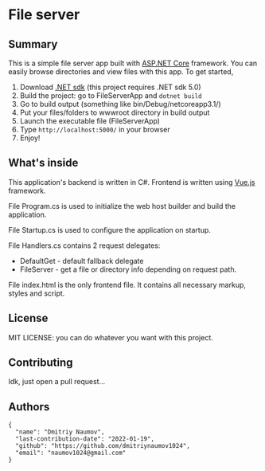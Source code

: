 # File server

## Summary

This is a simple file server app built with [ASP.NET Core](https://dotnet.microsoft.com/en-us/apps/aspnet) framework. You can easily browse directories and view files with this app. To get started,
1. Download [.NET sdk](https://dotnet.microsoft.com/en-us/download/dotnet/5.0) (this project requires .NET sdk 5.0)
2. Build the project: go to FileServerApp and `dotnet build`
3. Go to build output (something like bin/Debug/netcoreapp3.1/)
4. Put your files/folders to wwwroot directory in build output
5. Launch the executable file (FileServerApp)
6. Type `http://localhost:5000/` in your browser
7. Enjoy!

## What's inside

This application's backend is written in C#. Frontend is written using [Vue.js](https://vuejs.org) framework.

File Program.cs is used to initialize the web host builder and build the application.

File Startup.cs is used to configure the application on startup.

File Handlers.cs contains 2 request delegates:
- DefaultGet - default fallback delegate
- FileServer - get a file or directory info depending on request path.

File index.html is the only frontend file. It contains all necessary markup, styles and script. 

## License 

MIT LICENSE: you can do whatever you want with this project.

## Contributing

Idk, just open a pull request...

## Authors

```
{
  "name": "Dmitriy Naumov",
  "last-contribution-date": "2022-01-19",
  "github": "https://github.com/dmitriynaumov1024",
  "email": "naumov1024@gmail.com"
}
```
